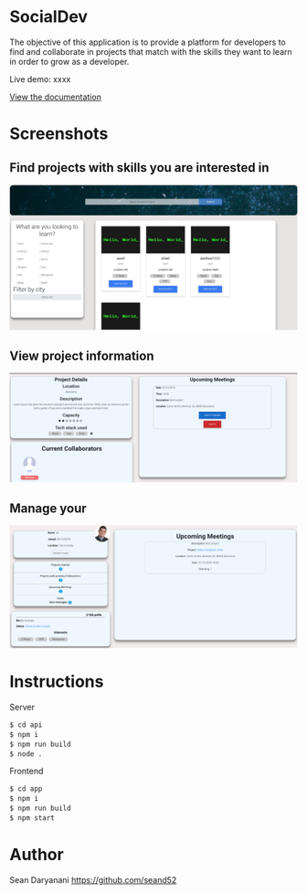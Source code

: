 # SocialDev

The objective of this application is to provide a platform for developers to find and collaborate in projects that match with the skills they want to learn in order to grow as a developer.

Live demo: xxxx

[View the documentation](./socialdev-doc)

# Screenshots
## Find projects with skills you are interested in
![Explore page screenshot](./socialdev-doc/images/explore.png)

## View project information
![Explore page screenshot](./socialdev-doc/images/project-page.png)


## Manage your 
![Explore page screenshot](./socialdev-doc/images/profile.png)
# Instructions

Server

```bash
$ cd api
$ npm i
$ npm run build
$ node .
```

Frontend

```bash
$ cd app
$ npm i
$ npm run build
$ npm start
```

# Author

Sean Daryanani https://github.com/seand52